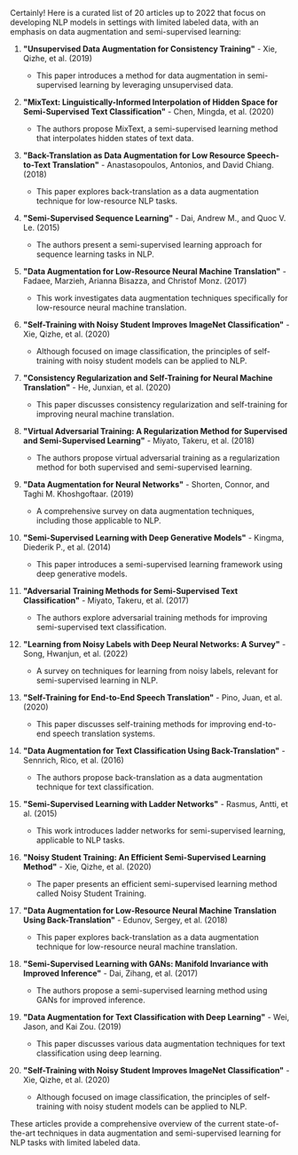 Certainly! Here is a curated list of 20 articles up to 2022 that focus on developing NLP models in settings with limited labeled data, with an emphasis on data augmentation and semi-supervised learning:

1. **"Unsupervised Data Augmentation for Consistency Training"** - Xie, Qizhe, et al. (2019)
   - This paper introduces a method for data augmentation in semi-supervised learning by leveraging unsupervised data.

2. **"MixText: Linguistically-Informed Interpolation of Hidden Space for Semi-Supervised Text Classification"** - Chen, Mingda, et al. (2020)
   - The authors propose MixText, a semi-supervised learning method that interpolates hidden states of text data.

3. **"Back-Translation as Data Augmentation for Low Resource Speech-to-Text Translation"** - Anastasopoulos, Antonios, and David Chiang. (2018)
   - This paper explores back-translation as a data augmentation technique for low-resource NLP tasks.

4. **"Semi-Supervised Sequence Learning"** - Dai, Andrew M., and Quoc V. Le. (2015)
   - The authors present a semi-supervised learning approach for sequence learning tasks in NLP.

5. **"Data Augmentation for Low-Resource Neural Machine Translation"** - Fadaee, Marzieh, Arianna Bisazza, and Christof Monz. (2017)
   - This work investigates data augmentation techniques specifically for low-resource neural machine translation.

6. **"Self-Training with Noisy Student Improves ImageNet Classification"** - Xie, Qizhe, et al. (2020)
   - Although focused on image classification, the principles of self-training with noisy student models can be applied to NLP.

7. **"Consistency Regularization and Self-Training for Neural Machine Translation"** - He, Junxian, et al. (2020)
   - This paper discusses consistency regularization and self-training for improving neural machine translation.

8. **"Virtual Adversarial Training: A Regularization Method for Supervised and Semi-Supervised Learning"** - Miyato, Takeru, et al. (2018)
   - The authors propose virtual adversarial training as a regularization method for both supervised and semi-supervised learning.

9. **"Data Augmentation for Neural Networks"** - Shorten, Connor, and Taghi M. Khoshgoftaar. (2019)
   - A comprehensive survey on data augmentation techniques, including those applicable to NLP.

10. **"Semi-Supervised Learning with Deep Generative Models"** - Kingma, Diederik P., et al. (2014)
    - This paper introduces a semi-supervised learning framework using deep generative models.

11. **"Adversarial Training Methods for Semi-Supervised Text Classification"** - Miyato, Takeru, et al. (2017)
    - The authors explore adversarial training methods for improving semi-supervised text classification.

12. **"Learning from Noisy Labels with Deep Neural Networks: A Survey"** - Song, Hwanjun, et al. (2022)
    - A survey on techniques for learning from noisy labels, relevant for semi-supervised learning in NLP.

13. **"Self-Training for End-to-End Speech Translation"** - Pino, Juan, et al. (2020)
    - This paper discusses self-training methods for improving end-to-end speech translation systems.

14. **"Data Augmentation for Text Classification Using Back-Translation"** - Sennrich, Rico, et al. (2016)
    - The authors propose back-translation as a data augmentation technique for text classification.

15. **"Semi-Supervised Learning with Ladder Networks"** - Rasmus, Antti, et al. (2015)
    - This work introduces ladder networks for semi-supervised learning, applicable to NLP tasks.

16. **"Noisy Student Training: An Efficient Semi-Supervised Learning Method"** - Xie, Qizhe, et al. (2020)
    - The paper presents an efficient semi-supervised learning method called Noisy Student Training.

17. **"Data Augmentation for Low-Resource Neural Machine Translation Using Back-Translation"** - Edunov, Sergey, et al. (2018)
    - This paper explores back-translation as a data augmentation technique for low-resource neural machine translation.

18. **"Semi-Supervised Learning with GANs: Manifold Invariance with Improved Inference"** - Dai, Zihang, et al. (2017)
    - The authors propose a semi-supervised learning method using GANs for improved inference.

19. **"Data Augmentation for Text Classification with Deep Learning"** - Wei, Jason, and Kai Zou. (2019)
    - This paper discusses various data augmentation techniques for text classification using deep learning.

20. **"Self-Training with Noisy Student Improves ImageNet Classification"** - Xie, Qizhe, et al. (2020)
    - Although focused on image classification, the principles of self-training with noisy student models can be applied to NLP.

These articles provide a comprehensive overview of the current state-of-the-art techniques in data augmentation and semi-supervised learning for NLP tasks with limited labeled data.